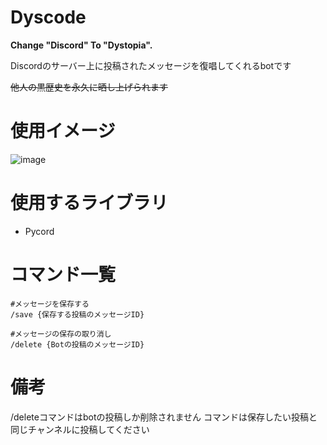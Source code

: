 # Dyscode 
<strong> Change "Discord" To "Dystopia". </strong>
 
Discordのサーバー上に投稿されたメッセージを復唱してくれるbotです

~~他人の黒歴史を永久に晒し上げられます~~

# 使用イメージ
![image](https://user-images.githubusercontent.com/47214420/147410872-a1e71bba-2795-4856-9226-efc7de36fca3.png)

 
# 使用するライブラリ

* Pycord

# コマンド一覧

```
#メッセージを保存する
/save {保存する投稿のメッセージID}

#メッセージの保存の取り消し
/delete {Botの投稿のメッセージID}
```

# 備考

/deleteコマンドはbotの投稿しか削除されません
コマンドは保存したい投稿と同じチャンネルに投稿してください

 
